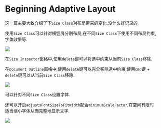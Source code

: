 # Beginning Adaptive Layout

这一篇主要大致介绍了下`Size Class`对布局带来的变化,没什么好记录的.

使用`Size Class`可以针对横竖屏分别布局,在不同`Size Class`下使用不同布局约束,字体效果等.

![](https://github.com/949478479/iOS-8-by-Tutorials-Study-Notes/blob/Beginning-Adaptive-Layout/Screenshot/AdaptiveWeather.gif)

在`Size Inspector`窗格中,使用`delete`键可以将选中约束从当前`Size Class`移除.

在`Document Outline`窗格中,使用`delete`键可以完全移除选中约束,使用`cmd`键 + `delete`键可以从当前`Size Class`移除.

![](https://github.com/949478479/iOS-8-by-Tutorials-Study-Notes/blob/Beginning-Adaptive-Layout/Screenshot/ConstraintSizeClass.png)

可以针对不同`Size Class`设置字体.

还可以开启`adjustsFontSizeToFitWidth`配合`minimumScaleFactor`,在空间有限时适当缩小字体从而完整地显示文字.

![](https://github.com/949478479/iOS-8-by-Tutorials-Study-Notes/blob/Beginning-Adaptive-Layout/Screenshot/FontSizeClass.png)
